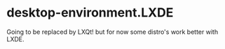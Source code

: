 # desktop-environment.LXDE
Going to be replaced by LXQt! but for now some distro's work better with LXDE.
